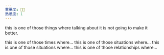```yaml
---
重要度: 🌟🌟
熟悉度: 1
---
```

this is one of those things where talking about it is not going to make it better.

this is one of those times where...
this is one of those situations where...
this is one of those situations where...
this is one of those relationships where... 